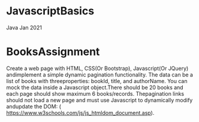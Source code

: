 # JavascriptBasics
 Java Jan 2021

# BooksAssignment
Create a web page with HTML, CSS(Or Bootstrap), Javascript(Or JQuery) andimplement a simple dynamic pagination functionality. The data can be a list of books with threeproperties: bookId, title, and authorName. You can mock the data inside a Javascript object.There should be 20 books and each page should show maximum 6 books/records. Thepagination links should not load a new page and must use Javascript to dynamically modify andupdate the DOM: (​https://www.w3schools.com/js/js_htmldom_document.asp​).